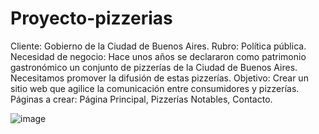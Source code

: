 # Proyecto-pizzerias

Cliente: Gobierno de la Ciudad de Buenos Aires.
Rubro: Política pública.
Necesidad de negocio: Hace unos años se declararon como patrimonio gastronómico un conjunto de pizzerías de la Ciudad de Buenos Aires. Necesitamos promover la difusión de estas pizzerías.
Objetivo: Crear un sitio web que agilice la comunicación entre consumidores y pizzerías. Páginas a crear: Página Principal, Pizzerías Notables, Contacto.

![image](https://user-images.githubusercontent.com/90170635/141481199-a322741a-b1c9-4466-9eca-c6437b70f769.png)


